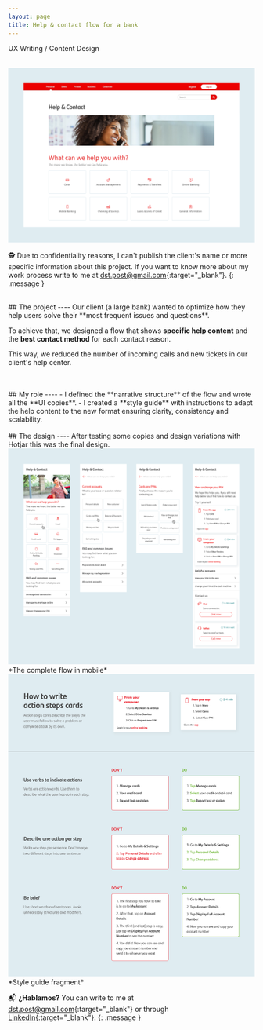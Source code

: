 ```yaml
---
layout: page
title: Help & contact flow for a bank
---
```

UX Writing / Content Design<br>

<br>
<a href="{{ site.baseurl }}/assets/Ayuda-y-contacto_1.png" target="_blank">
    <img 
        src="/assets/Ayuda-y-contacto_1.png" 
        alt="Ayuda-y-contacto_1"
    >
</a>

🕵️ Due to confidentiality reasons, I can't publish the client's name or more specific information about this project. If you want to know more about my work process write to me at [dst.post@gmail.com](mailto:dst.post@gmail.com){:target="_blank"}.
{: .message }




<br>
## The project
----
Our client (a large bank) wanted to optimize how they help users solve their **most frequent issues and questions**.

To achieve that, we designed a flow that shows **specific help content** and the **best contact method** for each contact reason.

This way, we reduced the number of incoming calls and new tickets in our client's help center.


<br>
<br>
## My role
----
- I defined the **narrative structure** of the flow and wrote all the **UI copies**.
- I created a **style guide** with instructions to adapt the help content to the new format ensuring clarity, consistency and scalability.


<br>
<br>
## The design
----
After testing some copies and design variations with Hotjar this was the final design.

<br>
<a href="{{ site.baseurl }}/assets/Ayuda-y-contacto_2.png" target="_blank">
    <img 
        src="/assets/Ayuda-y-contacto_2.png" 
        alt="Ayuda-y-contacto_2"
    >
</a>
*The complete flow in mobile*

<br>
<a href="{{ site.baseurl }}/assets/Ayuda-y-contacto_3.png" target="_blank">
    <img 
        src="/assets/Ayuda-y-contacto_3.png" 
        alt="Ayuda-y-contacto_3"
    >
</a>
*Style guide fragment*

<br>

📬 **¿Hablamos?** You can write to me at [dst.post@gmail.com](mailto:dst.post@gmail.com){:target="_blank"} or through [LinkedIn](https://www.linkedin.com/in/daniel-s%C3%A1ez-torregrosa/){:target="_blank"}.
{: .message }

<br>

